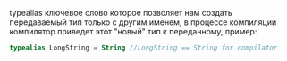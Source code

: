 typealias ключевое слово которое позволяет нам создать передаваемый тип только с другим именем, в процессе компиляции компилятор приведет этот "новый" тип к переданному, пример: 
```Kotlin
typealias LongString = String //LongString == String for compilator 
```